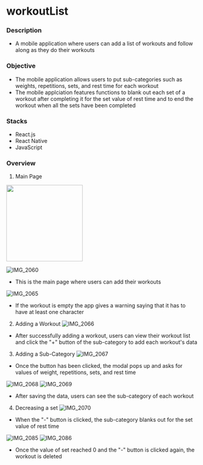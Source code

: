 # workoutList

### Description
- A mobile application where users can add a list of workouts and follow along as they do their workouts

### Objective
- The mobile application allows users to put sub-categories such as weights, repetitions, sets, and rest time for each workout
- The mobile applciation features functions to blank out each set of a workout after completing it for the set value of rest time and to end the workout when all the sets have been completed

### Stacks
- React.js
- React Native
- JavaScript

### Overview

1. Main Page
<img height="200" src="https://github.com/thehugoson/workoutList/assets/139826189/0a938f38-174b-45d8-aca1-a1df54f4ce7c.png">


![IMG_2060](https://github.com/thehugoson/workoutList/assets/139826189/0a938f38-174b-45d8-aca1-a1df54f4ce7c)

- This is the main page where users can add their workouts

![IMG_2065](https://github.com/thehugoson/workoutList/assets/139826189/34d030d8-d077-401e-a700-a3cc3c40be58)

- If the workout is empty the app gives a warning saying that it has to have at least one character

2. Adding a Workout
![IMG_2066](https://github.com/thehugoson/workoutList/assets/139826189/f60afd08-73f8-4f9f-9931-b344b0b7bf00)

- After successfully adding a workout, users can view their workout list and click the "+" button of the sub-category to add each workout's data



3. Adding a Sub-Category
![IMG_2067](https://github.com/thehugoson/workoutList/assets/139826189/fe59f05c-22c7-4aff-b6de-115028b5394e)

- Once the button has been clicked, the modal pops up and asks for values of weight, repetitions, sets, and rest time

![IMG_2068](https://github.com/thehugoson/workoutList/assets/139826189/fd395865-4760-47b1-9314-6562388cb229)
![IMG_2069](https://github.com/thehugoson/workoutList/assets/139826189/fade69fe-e6ff-410d-bd81-15cde70090ff)
- After saving the data, users can see the sub-category of each workout


4. Decreasing a set
![IMG_2070](https://github.com/thehugoson/workoutList/assets/139826189/5ede412e-2a2a-41fb-a17f-63ff1faa58b4)

- When the "-" button is clicked, the sub-category blanks out for the set value of rest time

![IMG_2085](https://github.com/thehugoson/workoutList/assets/139826189/45b11af6-e8da-49b5-a3df-52e2115f1c42)
![IMG_2086](https://github.com/thehugoson/workoutList/assets/139826189/65fe6948-724b-44b5-b9cd-ca5cf26b8f7f)

- Once the value of set reached 0 and the "-" button is clicked again, the workout is deleted


